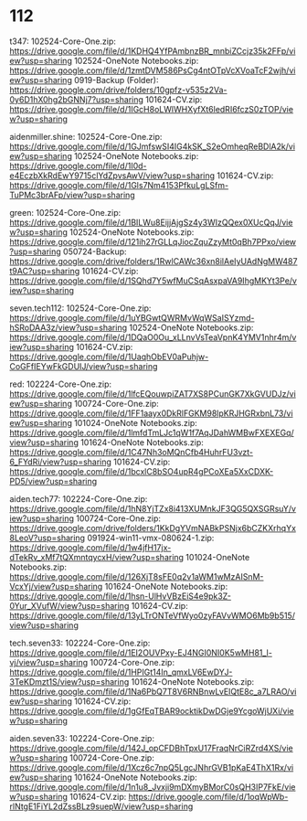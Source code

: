 # 112

t347:
102524-Core-One.zip: https://drive.google.com/file/d/1KDHQ4YfPAmbnzBR_mnbiZCcjz35k2FFp/view?usp=sharing
102524-OneNote Notebooks.zip: https://drive.google.com/file/d/1zmtDVM586PsCg4ntOTpVcXVoaTcF2wjh/view?usp=sharing
0919-Backup (Folder): https://drive.google.com/drive/folders/10gpfz-v535z2Va-0y6D1hX0hg2bGNNj7?usp=sharing
101624-CV.zip: https://drive.google.com/file/d/1IGcH8oLWlWHXyfXt6ledRI6fczS0zTOP/view?usp=sharing

aidenmiller.shine:
102524-Core-One.zip: https://drive.google.com/file/d/1GJmfswSI4IG4kSK_S2eOmheqReBDlA2k/view?usp=sharing
102524-OneNote Notebooks.zip: https://drive.google.com/file/d/1I0d-e4EczbXkRdEwY9715clYdZpvsAwV/view?usp=sharing
101624-CV.zip: https://drive.google.com/file/d/1Gls7Nm4153PfkuLgLSfm-TuPMc3brAFp/view?usp=sharing

green:
102524-Core-One.zip: https://drive.google.com/file/d/1BILWu8EijjAjgSz4y3WIzQQex0XUcQqJ/view?usp=sharing
102524-OneNote Notebooks.zip: https://drive.google.com/file/d/121ih27rGLLqJiocZquZzyMt0qBh7PPxo/view?usp=sharing
050724-Backup: https://drive.google.com/drive/folders/1RwlCAWc36xn8ilAeIyUAdNgMW487t9AC?usp=sharing
101624-CV.zip: https://drive.google.com/file/d/1SQhd7Y5wfMuCSqAsxpaVA9IhgMKYt3Pe/view?usp=sharing

seven.tech112:
102524-Core-One.zip: https://drive.google.com/file/d/1uYBGwtQWRMvWqWSaISYzmd-hSRoDAA3z/view?usp=sharing
102524-OneNote Notebooks.zip: https://drive.google.com/file/d/1DQaO0Ou_xLLnvVsTeaVpnK4YMV1nhr4m/view?usp=sharing
101624-CV.zip: https://drive.google.com/file/d/1UaqhObEV0aPuhjw-CoGFfIEYwFkGDUIJ/view?usp=sharing

red:
102224-Core-One.zip: https://drive.google.com/file/d/1lfcEQouwpiZAT7XS8PCunGK7XkGVUDJz/view?usp=sharing
100724-Core-One.zip: https://drive.google.com/file/d/1FF1aayx0DkRlFGKM98lpKRJHGRxbnL73/view?usp=sharing
101024-OneNote Notebooks.zip: https://drive.google.com/file/d/1lmfdTmLJc1qW1f7AqJDahWMBwFXEXEGq/view?usp=sharing
101624-OneNote Notebooks.zip: https://drive.google.com/file/d/1C47Nh3oMQnCfb4HuhrFU3vzt-6_FYdRi/view?usp=sharing
101624-CV.zip: https://drive.google.com/file/d/1bcxlC8bSO4upR4gPCoXEa5XxCDXK-PD5/view?usp=sharing

aiden.tech77:
102224-Core-One.zip: https://drive.google.com/file/d/1hN8YjTZx8i413XUMnkJF3QG5QXSGRsuY/view?usp=sharing
100724-Core-One.zip: https://drive.google.com/drive/folders/1KkDgYVmNABkPSNjx6bCZKXrhqYx8LeoV?usp=sharing
091924-win11-vmx-080624-1.zip: https://drive.google.com/file/d/1w4jfH17jx-dTekRv_xMf7tQXmntqycxH/view?usp=sharing
101024-OneNote Notebooks.zip: https://drive.google.com/file/d/126XjT8sFE0q2v1aWM1wMzAISnM-VcxYj/view?usp=sharing
101624-OneNote Notebooks.zip: https://drive.google.com/file/d/1hsn-UlHvVBzEiS4e9pk3Z-0Yur_XVufW/view?usp=sharing
101624-CV.zip: https://drive.google.com/file/d/13yLTrONTeVfWyo0zyFAVvWMO6Mb9b515/view?usp=sharing

tech.seven33:
102224-Core-One.zip: https://drive.google.com/file/d/1EI2OUVPxy-EJ4NGI0NI0K5wMH81_l-vj/view?usp=sharing
100724-Core-One.zip: https://drive.google.com/file/d/1HPIGt14In_qmxLV6EwDYJ-3TeKDmzt1S/view?usp=sharing
101624-OneNote Notebooks.zip: https://drive.google.com/file/d/1Na6PbQ7T8V6RNBnwLvEIQtE8c_a7LRAO/view?usp=sharing
101624-CV.zip: https://drive.google.com/file/d/1gGfEqTBAR9ocktikDwDGje9YcgoWjUXi/view?usp=sharing

aiden.seven33:
102224-Core-One.zip: https://drive.google.com/file/d/142J_opCFDBhTpxU17FraqNrCiRZrd4XS/view?usp=sharing
100724-Core-One.zip: https://drive.google.com/file/d/1Xcz6c7npQ5LgcJNhrGVB1pKaE4ThX1Rx/view?usp=sharing
101624-OneNote Notebooks.zip: https://drive.google.com/file/d/1n1u8_Jvxji9mDXmyBMorC0sQH3IP7FkE/view?usp=sharing
101624-CV.zip: https://drive.google.com/file/d/1oqWpWb-rlNtgE1FiYL2dZssBLz9suepW/view?usp=sharing



